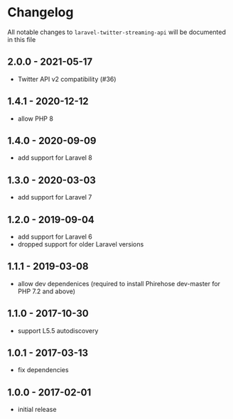 # Changelog

All notable changes to `laravel-twitter-streaming-api` will be documented in this file

## 2.0.0 - 2021-05-17

- Twitter API v2 compatibility (#36)

## 1.4.1 - 2020-12-12

- allow PHP 8

## 1.4.0 - 2020-09-09

- add support for Laravel 8

## 1.3.0 - 2020-03-03

- add support for Laravel 7

## 1.2.0 - 2019-09-04

- add support for Laravel 6
- dropped support for older Laravel versions

## 1.1.1 - 2019-03-08

- allow dev dependenices (required to install Phirehose dev-master for PHP 7.2 and above)

## 1.1.0 - 2017-10-30

- support L5.5 autodiscovery

## 1.0.1 - 2017-03-13

- fix dependencies

## 1.0.0 - 2017-02-01

- initial release

